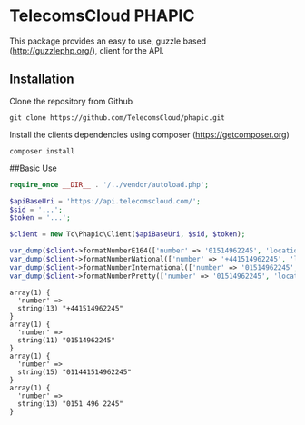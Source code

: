 # TelecomsCloud PHAPIC

This package provides an easy to use, guzzle based (http://guzzlephp.org/), client for the API.

## Installation

Clone the repository from Github

    git clone https://github.com/TelecomsCloud/phapic.git
    
Install the clients dependencies using composer (https://getcomposer.org)

    composer install

##Basic Use

```php
require_once __DIR__ . '/../vendor/autoload.php';

$apiBaseUri = 'https://api.telecomscloud.com/';
$sid = '...';
$token = '...';

$client = new Tc\Phapic\Client($apiBaseUri, $sid, $token);

var_dump($client->formatNumberE164(['number' => '01514962245', 'location' => 'GB']));
var_dump($client->formatNumberNational(['number' => '+441514962245', 'location' => 'GB']));
var_dump($client->formatNumberInternational(['number' => '01514962245', 'providedLocation' => 'GB', 'dialFromLocation' => 'US']));
var_dump($client->formatNumberPretty(['number' => '01514962245', 'location' => 'GB']));
```

```
array(1) {
  'number' =>
  string(13) "+441514962245"
}
array(1) {
  'number' =>
  string(11) "01514962245"
}
array(1) {
  'number' =>
  string(15) "011441514962245"
}
array(1) {
  'number' =>
  string(13) "0151 496 2245"
}
```
